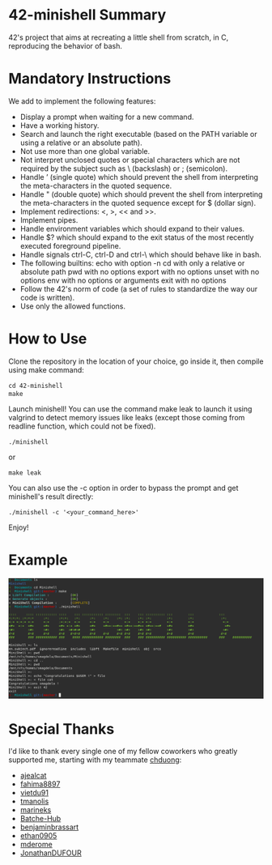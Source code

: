 # 42-minishell Summary
42's project that aims at recreating a little shell from scratch, in C, reproducing the behavior of bash.

# Mandatory Instructions
We add to implement the following features:
 - Display a prompt when waiting for a new command.
 - Have a working history.
 - Search and launch the right executable (based on the PATH variable or using a relative or an absolute path).
 - Not use more than one global variable.
 - Not interpret unclosed quotes or special characters which are not required by the subject such as \ (backslash) or ; (semicolon).
 - Handle ’ (single quote) which should prevent the shell from interpreting the meta-characters in the quoted sequence.
 - Handle " (double quote) which should prevent the shell from interpreting the meta-characters in the quoted sequence except for $ (dollar sign).
 - Implement redirections: <, >, << and >>.
 - Implement pipes.
 - Handle environment variables which should expand to their values.
 - Handle $? which should expand to the exit status of the most recently executed foreground pipeline.
 - Handle signals ctrl-C, ctrl-D and ctrl-\ which should behave like in bash.
 - The following builtins:
 echo with option -n
 cd with only a relative or absolute path
 pwd with no options
 export with no options
 unset with no options
 env with no options or arguments
 exit with no options
 - Follow the 42's norm of code (a set of rules to standardize the way our code is written).
 - Use only the allowed functions.

# How to Use
Clone the repository in the location of your choice, go inside it, then compile using make command:
```
cd 42-minishell
make
```
Launch minishell! You can use the command make leak to launch it using valgrind to detect memory issues like leaks (except those coming from readline function, which could not be fixed).
```
./minishell
```
or
```
make leak
```
You can also use the -c option in order to bypass the prompt and get minishell's result directly:
```
./minishell -c '<your_command_here>'
```
Enjoy!

# Example
![My Image](misc/minishell_example.png)

# Special Thanks
I'd like to thank every single one of my fellow coworkers who greatly supported me, starting with my teammate [chduong](https://github.com/chduong42):
 - [ajealcat](https://github.com/ajealcat)
 - [fahima8897](https://github.com/fahima8897)
 - [vietdu91](https://github.com/vietdu91)
 - [tmanolis](https://github.com/tmanolis)
 - [marineks](https://github.com/marineks)
 - [Batche-Hub](https://github.com/Batche-Hub)
 - [benjaminbrassart](https://github.com/benjaminbrassart)
 - [ethan0905](https://github.com/ethan0905)
 - [mderome](https://github.com/mderome)
 - [JonathanDUFOUR](https://github.com/JonathanDUFOUR)
